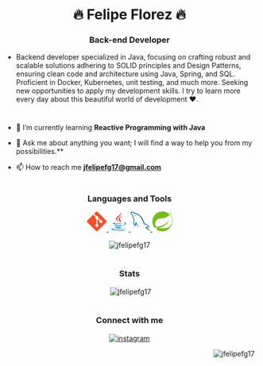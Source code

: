 <h1 align="center">🔥 Felipe Florez 🔥</h1>

<h3 align="center">Back-end Developer</h3>

- Backend developer specialized in Java, focusing on crafting robust and scalable solutions adhering to SOLID principles and Design Patterns, ensuring clean code and architecture using Java, Spring, and SQL. Proficient in Docker, Kubernetes, unit testing, and much more. Seeking new opportunities to apply my development skills. I try to learn more every day about this beautiful world of development ❤️.

<h1 align="center"></h1>

- 🌱 I’m currently learning **Reactive Programming with Java**

- 💬 Ask me about anything you want; I will find a way to help you from my possibilities.**

- 📫 How to reach me **jfelipefg17@gmail.com**

<h1 align="center"></h1>

<h3 align="center">Languages and Tools</h3>
<p align="center">
  <a href="https://git-scm.com/" target="_blank" rel="noreferrer">
    <img src="https://raw.githubusercontent.com/devicons/devicon/master/icons/git/git-original.svg" alt="git" width="40" height="40"/>
  </a>
  <a href="https://www.java.com" target="_blank" rel="noreferrer">
    <img src="https://raw.githubusercontent.com/devicons/devicon/master/icons/java/java-original.svg" alt="java" width="40" height="40"/>
  </a>
  <a href="https://www.mysql.com/" target="_blank" rel="noreferrer">
    <img src="https://raw.githubusercontent.com/devicons/devicon/master/icons/mysql/mysql-original.svg" alt="mysql" width="40" height="40"/>
  </a>
  <a href="https://spring.io/" target="_blank" rel="noreferrer">
    <img src="https://raw.githubusercontent.com/devicons/devicon/master/icons/spring/spring-original.svg" alt="spring" width="40" height="40"/>
  </a>
</p>

<p align="center">
  <img align="center" src="https://github-readme-stats.vercel.app/api/top-langs?username=jfelipefg17&theme=highcontrast&show_icons=true&locale=en&layout=compact" alt="jfelipefg17" />
</p>

<h1 align="center"></h1>
<h3 align="center">Stats</h3>

<p align="center">
  &nbsp;<img align="center" src="https://github-readme-stats.vercel.app/api?username=jfelipefg17&theme=highcontrast&show_icons=true&locale=en" alt="jfelipefg17" />
</p>

<h1 align="center"></h1>

<h3 align="center">Connect with me</h3>
<p align="center">
  <a href="https://instagram.com/felipeflorez17" target="blank">
    <img align="center" src="https://upload.wikimedia.org/wikipedia/commons/a/a5/Instagram_icon.png" alt="instagram" height="30" width="30" />
  </a>
</p>
<p align="right">
  <img src="https://komarev.com/ghpvc/?username=jfelipefg17&label=Profile%20views&color=0e75b6&style=flat" alt="jfelipefg17" />
</p>
